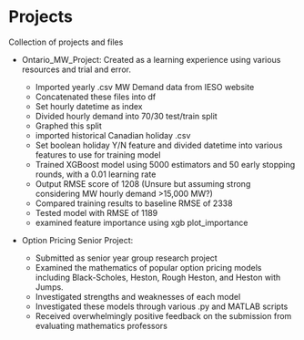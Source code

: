 # Projects
Collection of projects and files

* Ontario_MW_Project: Created as a learning experience using various resources and trial and error. 
  - Imported yearly .csv MW Demand data from IESO website
  - Concatenated these files into df
  - Set hourly datetime as index
  - Divided hourly demand into 70/30 test/train split
  - Graphed this split
  - imported historical Canadian holiday .csv
  - Set boolean holiday Y/N feature and divided datetime into various features to use for training model
  - Trained XGBoost model using 5000 estimators and 50 early stopping rounds, with a 0.01 learning rate
  - Output RMSE score of 1208 (Unsure but assuming strong considering MW hourly demand >15,000 MW?)
  - Compared training results to baseline RMSE of 2338
  - Tested model with RMSE of 1189
  - examined feature importance using xgb plot_importance

* Option Pricing Senior Project:
  - Submitted as senior year group research project
  - Examined the mathematics of popular option pricing models including Black-Scholes, Heston, Rough Heston, and Heston with Jumps.
  - Investigated strengths and weaknesses of each model
  - Investigated these models through various .py and MATLAB scripts
  - Received overwhelmingly positive feedback on the submission from evaluating mathematics professors
